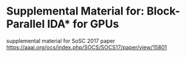 # Supplemental Material for: Block-Parallel IDA* for GPUs

supplemental material for SoSC 2017 paper https://aaai.org/ocs/index.php/SOCS/SOCS17/paper/view/15801
